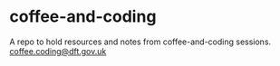 # coffee-and-coding
A repo to hold resources and notes from coffee-and-coding sessions. coffee.coding@dft.gov.uk
